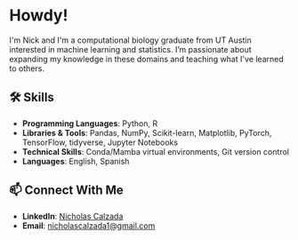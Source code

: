 # Howdy! 

I'm Nick and I'm a computational biology graduate from UT Austin interested in machine learning and statistics. I’m passionate about expanding my knowledge in these domains and teaching what I've learned to others. 


## 🛠️ Skills

- **Programming Languages**: Python, R 
- **Libraries & Tools**: Pandas, NumPy, Scikit-learn, Matplotlib, PyTorch, TensorFlow, tidyverse, Jupyter Notebooks
- **Technical Skills**: Conda/Mamba virtual environments, Git version control
- **Languages**: English, Spanish

## 📫 Connect With Me

- **LinkedIn**: [Nicholas Calzada](https://www.linkedin.com/in/nicholas-calzada-6622711ab)
- **Email**: [nicholascalzada1@gmail.com](mailto:nicholascalzada1@gmail.com)
